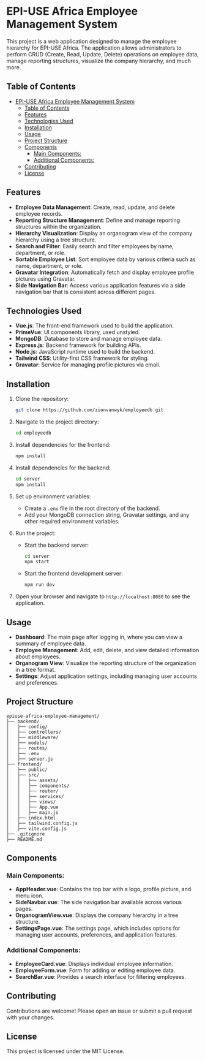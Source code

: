 # EPI-USE Africa Employee Management System

This project is a web application designed to manage the employee hierarchy for EPI-USE Africa. The application allows administrators to perform CRUD (Create, Read, Update, Delete) operations on employee data, manage reporting structures, visualize the company hierarchy, and much more.

## Table of Contents

- [EPI-USE Africa Employee Management System](#epi-use-africa-employee-management-system)
  - [Table of Contents](#table-of-contents)
  - [Features](#features)
  - [Technologies Used](#technologies-used)
  - [Installation](#installation)
  - [Usage](#usage)
  - [Project Structure](#project-structure)
  - [Components](#components)
    - [Main Components:](#main-components)
    - [Additional Components:](#additional-components)
  - [Contributing](#contributing)
  - [License](#license)

## Features

- **Employee Data Management**: Create, read, update, and delete employee records.
- **Reporting Structure Management**: Define and manage reporting structures within the organization.
- **Hierarchy Visualization**: Display an organogram view of the company hierarchy using a tree structure.
- **Search and Filter**: Easily search and filter employees by name, department, or role.
- **Sortable Employee List**: Sort employee data by various criteria such as name, department, or role.
- **Gravatar Integration**: Automatically fetch and display employee profile pictures using Gravatar.
- **Side Navigation Bar**: Access various application features via a side navigation bar that is consistent across different pages.

## Technologies Used

- **Vue.js**: The front-end framework used to build the application.
- **PrimeVue**: UI components library, used unstyled.
- **MongoDB**: Database to store and manage employee data.
- **Express.js**: Backend framework for building APIs.
- **Node.js**: JavaScript runtime used to build the backend.
- **Tailwind CSS**: Utility-first CSS framework for styling.
- **Gravatar**: Service for managing profile pictures via email.

## Installation

1. Clone the repository:

   ```bash
   git clone https://github.com/zionvanwyk/employeedb.git
   ```

2. Navigate to the project directory:

   ```bash
   cd employeedb
   ```

3. Install dependencies for the frontend:

   ```bash
   npm install
   ```

4. Install dependencies for the backend:

   ```bash
   cd server
   npm install
   ```

5. Set up environment variables:

   - Create a `.env` file in the root directory of the backend.
   - Add your MongoDB connection string, Gravatar settings, and any other required environment variables.

6. Run the project:

   - Start the backend server:
     ```bash
     cd server
     npm start
     ```
   - Start the frontend development server:
     ```bash
     npm run dev
     ```

7. Open your browser and navigate to `http://localhost:8080` to see the application.

## Usage

- **Dashboard**: The main page after logging in, where you can view a summary of employee data.
- **Employee Management**: Add, edit, delete, and view detailed information about employees.
- **Organogram View**: Visualize the reporting structure of the organization in a tree format.
- **Settings**: Adjust application settings, including managing user accounts and preferences.

## Project Structure

```plaintext
epiuse-africa-employee-management/
├── backend/
│   ├── config/
│   ├── controllers/
│   ├── middleware/
│   ├── models/
│   ├── routes/
│   ├── .env
│   ├── server.js
├── frontend/
│   ├── public/
│   ├── src/
│   │   ├── assets/
│   │   ├── components/
│   │   ├── router/
│   │   ├── services/
│   │   ├── views/
│   │   ├── App.vue
│   │   ├── main.js
│   ├── index.html
│   ├── tailwind.config.js
│   ├── vite.config.js
├── .gitignore
├── README.md
```

## Components

### Main Components:

- **AppHeader.vue**: Contains the top bar with a logo, profile picture, and menu icon.
- **SideNavbar.vue**: The side navigation bar available across various pages.
- **OrganogramView.vue**: Displays the company hierarchy in a tree structure.
- **SettingsPage.vue**: The settings page, which includes options for managing user accounts, preferences, and application features.

### Additional Components:

- **EmployeeCard.vue**: Displays individual employee information.
- **EmployeeForm.vue**: Form for adding or editing employee data.
- **SearchBar.vue**: Provides a search interface for filtering employees.

## Contributing

Contributions are welcome! Please open an issue or submit a pull request with your changes.

## License

This project is licensed under the MIT License.
